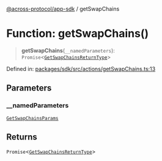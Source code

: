 [@across-protocol/app-sdk](../README.md) / getSwapChains

# Function: getSwapChains()

> **getSwapChains**(`__namedParameters`): `Promise`\<[`GetSwapChainsReturnType`](../type-aliases/GetSwapChainsReturnType.md)\>

Defined in: [packages/sdk/src/actions/getSwapChains.ts:13](https://github.com/across-protocol/toolkit/blob/6b29eb5487c0ac0b498f1f420b1793303bd8b70a/packages/sdk/src/actions/getSwapChains.ts#L13)

## Parameters

### \_\_namedParameters

[`GetSwapChainsParams`](../type-aliases/GetSwapChainsParams.md)

## Returns

`Promise`\<[`GetSwapChainsReturnType`](../type-aliases/GetSwapChainsReturnType.md)\>
